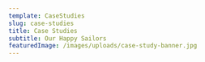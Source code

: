 ```yaml
---
template: CaseStudies
slug: case-studies
title: Case Studies
subtitle: Our Happy Sailors
featuredImage: /images/uploads/case-study-banner.jpg
---
```



